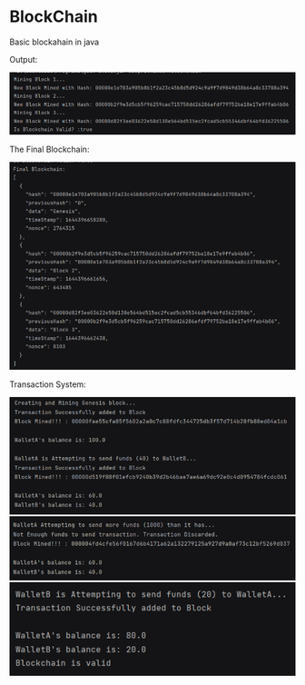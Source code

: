 # BlockChain
Basic blockahain in java

Output:

![img.png](img.png)

The Final Blockchain:

![img_1.png](img_1.png)

Transaction System:

![img_2.png](img_2.png)
![img_3.png](img_3.png)
![img_4.png](img_4.png)